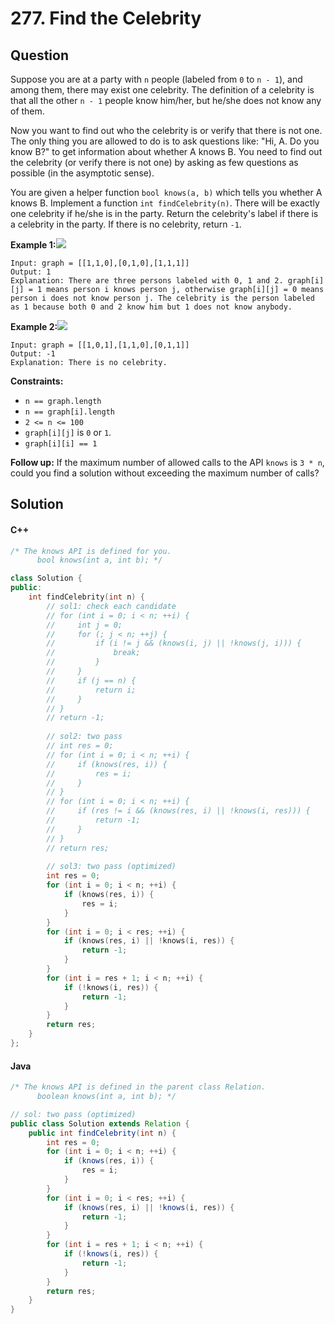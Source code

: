 # 277. Find the Celebrity

## Question

Suppose you are at a party with `n` people (labeled from `0` to `n - 1`), and among them, there may exist one celebrity. The definition of a celebrity is that all the other `n - 1` people know him/her, but he/she does not know any of them.

Now you want to find out who the celebrity is or verify that there is not one. The only thing you are allowed to do is to ask questions like: "Hi, A. Do you know B?" to get information about whether A knows B. You need to find out the celebrity (or verify there is not one) by asking as few questions as possible (in the asymptotic sense).

You are given a helper function `bool knows(a, b)` which tells you whether A knows B. Implement a function `int findCelebrity(n)`. There will be exactly one celebrity if he/she is in the party. Return the celebrity's label if there is a celebrity in the party. If there is no celebrity, return `-1`.

**Example 1:**![](https://assets.leetcode.com/uploads/2019/02/02/277\_example\_1\_bold.PNG)

```
Input: graph = [[1,1,0],[0,1,0],[1,1,1]]
Output: 1
Explanation: There are three persons labeled with 0, 1 and 2. graph[i][j] = 1 means person i knows person j, otherwise graph[i][j] = 0 means person i does not know person j. The celebrity is the person labeled as 1 because both 0 and 2 know him but 1 does not know anybody.
```

**Example 2:**![](https://assets.leetcode.com/uploads/2019/02/02/277\_example\_2.PNG)

```
Input: graph = [[1,0,1],[1,1,0],[0,1,1]]
Output: -1
Explanation: There is no celebrity.
```

**Constraints:**

* `n == graph.length`
* `n == graph[i].length`
* `2 <= n <= 100`
* `graph[i][j]` is `0` or `1`.
* `graph[i][i] == 1`

**Follow up:** If the maximum number of allowed calls to the API `knows` is `3 * n`, could you find a solution without exceeding the maximum number of calls?

## Solution

#### C++

```cpp
/* The knows API is defined for you.
      bool knows(int a, int b); */

class Solution {
public:
    int findCelebrity(int n) {
        // sol1: check each candidate
        // for (int i = 0; i < n; ++i) {
        //     int j = 0;
        //     for (; j < n; ++j) {
        //         if (i != j && (knows(i, j) || !knows(j, i))) {
        //             break;
        //         }
        //     }
        //     if (j == n) {
        //         return i;
        //     }
        // }
        // return -1;
        
        // sol2: two pass
        // int res = 0;
        // for (int i = 0; i < n; ++i) {
        //     if (knows(res, i)) {
        //         res = i;
        //     }
        // }
        // for (int i = 0; i < n; ++i) {
        //     if (res != i && (knows(res, i) || !knows(i, res))) {
        //         return -1;
        //     }
        // }
        // return res;
        
        // sol3: two pass (optimized)
        int res = 0;
        for (int i = 0; i < n; ++i) {
            if (knows(res, i)) {
                res = i;
            }
        }
        for (int i = 0; i < res; ++i) {
            if (knows(res, i) || !knows(i, res)) {
                return -1;
            }
        }
        for (int i = res + 1; i < n; ++i) {
            if (!knows(i, res)) {
                return -1;
            }
        }
        return res;
    }
};
```

#### Java

```java
/* The knows API is defined in the parent class Relation.
      boolean knows(int a, int b); */

// sol: two pass (optimized)
public class Solution extends Relation {
    public int findCelebrity(int n) {
        int res = 0;
        for (int i = 0; i < n; ++i) {
            if (knows(res, i)) {
                res = i;
            }
        }
        for (int i = 0; i < res; ++i) {
            if (knows(res, i) || !knows(i, res)) {
                return -1;
            }
        }
        for (int i = res + 1; i < n; ++i) {
            if (!knows(i, res)) {
                return -1;
            }
        }
        return res;
    }
}
```

